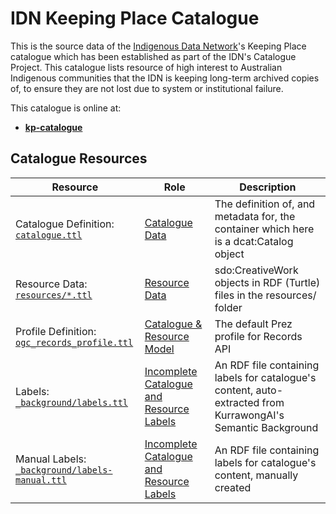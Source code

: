 # IDN Keeping Place Catalogue

This is the source data of the [Indigenous Data Network](https://idnau.org/)'s Keeping Place catalogue which has been established as part of 
the IDN's Catalogue Project. This catalogue lists resource of high interest to Australian Indigenous communities that the IDN is keeping long-term archived copies of, to ensure they are not lost due to system or institutional failure.

This catalogue is online at:

* **[kp-catalogue](https://data.dev.idnau.org/catalogs/ns3:kp-catalogue)**


## Catalogue Resources

Resource | Role | Description
--- | --- | ---
Catalogue Definition:<br />[`catalogue.ttl`](catalogue.ttl) | [Catalogue Data](https://prez.dev/ManifestResourceRoles/CatalogueData) | The definition of, and metadata for, the container which here is a dcat:Catalog object
Resource Data:<br />[`resources/*.ttl`](resources/*.ttl) | [Resource Data](https://prez.dev/ManifestResourceRoles/ResourceData) | sdo:CreativeWork objects in RDF (Turtle) files in the resources/ folder
Profile Definition:<br />[`ogc_records_profile.ttl`](https://github.com/RDFLib/prez/blob/main/prez/reference_data/profiles/ogc_records_profile.ttl) | [Catalogue & Resource Model](https://prez.dev/ManifestResourceRoles/CatalogueAndResourceModel) | The default Prez profile for Records API
Labels:<br />[`_background/labels.ttl`](_background/labels.ttl) | [Incomplete Catalogue and Resource Labels](https://prez.dev/ManifestResourceRoles/IncompleteCatalogueAndResourceLabels) | An RDF file containing labels for catalogue's content, auto-extracted from KurrawongAI's Semantic Background
Manual Labels:<br />[`_background/labels-manual.ttl`](_background/labels-manual.ttl) | [Incomplete Catalogue and Resource Labels](https://prez.dev/ManifestResourceRoles/IncompleteCatalogueAndResourceLabels) | An RDF file containing labels for catalogue's content, manually created
